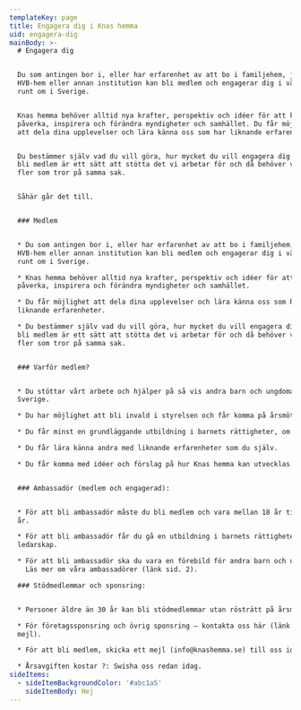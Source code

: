 ```yaml
---
templateKey: page
title: Engagera dig i Knas hemma
uid: engagera-dig
mainBody: >-
  # Engagera dig


  Du som antingen bor i, eller har erfarenhet av att bo i familjehem, jourhem,
  HVB-hem eller annan institution kan bli medlem och engagerar dig i vårt arbete
  runt om i Sverige. 


  Knas hemma behöver alltid nya krafter, perspektiv och idéer för att kunna
  påverka, inspirera och förändra myndigheter och samhället. Du får möjlighet
  att dela dina upplevelser och lära känna oss som har liknande erfarenheter.


  Du bestämmer själv vad du vill göra, hur mycket du vill engagera dig och att
  bli medlem är ett sätt att stötta det vi arbetar för och då behöver vi ännu
  fler som tror på samma sak.


  Såhär går det till.


  ### Medlem


  * Du som antingen bor i, eller har erfarenhet av att bo i familjehem, jourhem,
  HVB-hem eller annan institution kan bli medlem och engagerar dig i vårt arbete
  runt om i Sverige. 

  * Knas hemma behöver alltid nya krafter, perspektiv och idéer för att kunna
  påverka, inspirera och förändra myndigheter och samhället.

  * Du får möjlighet att dela dina upplevelser och lära känna oss som har
  liknande erfarenheter. 

  * Du bestämmer själv vad du vill göra, hur mycket du vill engagera dig och att
  bli medlem är ett sätt att stötta det vi arbetar för och då behöver vi ännu
  fler som tror på samma sak.


  ### Varför medlem?


  * Du stöttar vårt arbete och hjälper på så vis andra barn och ungdomar i
  Sverige.

  * Du har möjlighet att bli invald i styrelsen och får komma på årsmöten.

  * Du får minst en grundläggande utbildning i barnets rättigheter, om du vill.

  * Du får lära känna andra med liknande erfarenheter som du själv.

  * Du får komma med idéer och förslag på hur Knas hemma kan utvecklas.


  ### Ambassadör (medlem och engagerad):


  * För att bli ambassadör måste du bli medlem och vara mellan 18 år till 30
  år. 

  * För att bli ambassadör får du gå en utbildning i barnets rättigheter och
  ledarskap.

  * För att bli ambassadör ska du vara en förebild för andra barn och ungdomar.
    Läs mer om våra ambassadörer (länk sid. 2).

  ### Stödmedlemmar och sponsring:


  * Personer äldre än 30 år kan bli stödmedlemmar utan rösträtt på årsmöte. 

  * För företagssponsring och övrig sponsring – kontakta oss här (länk till
  mejl).

  * För att bli medlem, skicka ett mejl (info@knashemma.se) till oss idag.

  * Årsavgiften kostar ?: Swisha oss redan idag.
sideItems:
  - sideItemBackgroundColor: '#abc1a5'
    sideItemBody: Hej
---
```


